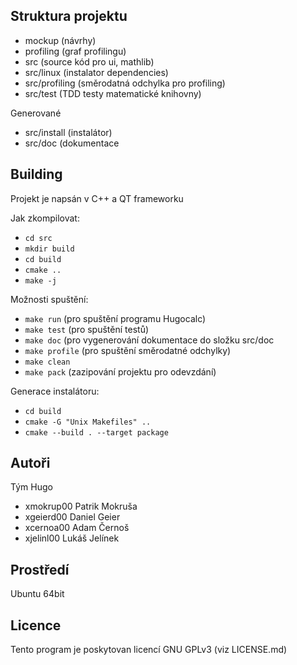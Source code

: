 Struktura projektu
-----------------
- mockup (návrhy)
- profiling (graf profilingu)
- src (source kód pro ui, mathlib)
- src/linux (instalator dependencies)
- src/profiling (směrodatná odchylka pro profiling)
- src/test (TDD testy matematické knihovny)

Generované
- src/install (instalátor)
- src/doc (dokumentace

Building
-------
Projekt je napsán v C++ a QT frameworku

Jak zkompilovat:
- `cd src`
- `mkdir build`
- `cd build`
- `cmake ..`
- `make -j`

Možnosti spuštění:
- `make run` (pro spuštění programu Hugocalc)
- `make test` (pro spuštění testů)
- `make doc` (pro vygenerování dokumentace do složku src/doc
- `make profile` (pro spuštění směrodatné odchylky)
- `make clean`
- `make pack` (zazipování projektu pro odevzdání)

Generace instalátoru:
- `cd build`
- `cmake -G "Unix Makefiles" ..`
- `cmake --build . --target package`


Autoři
------

Tým Hugo
- xmokrup00 Patrik Mokruša 
- xgeierd00 Daniel Geier
- xcernoa00 Adam Černoš 
- xjelinl00 Lukáš Jelínek

Prostředí
---------
Ubuntu 64bit

Licence
-------

Tento program je poskytovan licencí GNU GPLv3 (viz LICENSE.md)
